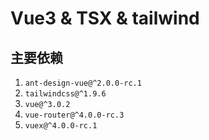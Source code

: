 # Vue3 & TSX & tailwind
## 主要依赖
1. `ant-design-vue@^2.0.0-rc.1`
2. `tailwindcss@^1.9.6`
3. `vue@^3.0.2`
4. `vue-router@^4.0.0-rc.3`
5. `vuex@^4.0.0-rc.1`
